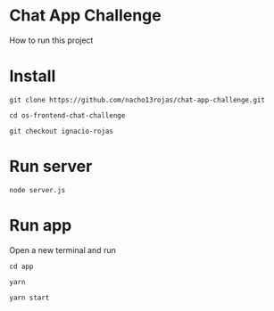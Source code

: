 # Chat App Challenge

How to run this project

# Install
```
git clone https://github.com/nacho13rojas/chat-app-challenge.git

cd os-frontend-chat-challenge

git checkout ignacio-rojas
```

# Run server
```
node server.js
```

# Run app
Open a new terminal and run

```
cd app

yarn

yarn start
```